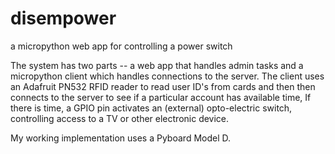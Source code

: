 # disempower
a micropython web app for controlling a power switch

The system has two parts -- a web app that handles admin tasks and a micropython client which handles connections to the server.  The client uses an Adafruit PN532 RFID reader to read user ID's from cards and then then connects to the server to see if a particular account has available time,  If there is time, a GPIO pin activates an (external) opto-electric switch, controlling access to a TV or other electronic device.

My working implementation uses a Pyboard Model D.
